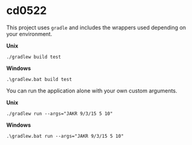 # cd0522

This project uses `gradle` and includes the wrappers used depending on your environment.

**Unix**

```
./gradlew build test
```

**Windows**
```
.\gradlew.bat build test
```

You can run the application alone with your own custom arguments.

**Unix**

```
./gradlew run --args="JAKR 9/3/15 5 10"
```

**Windows**

```
.\gradlew.bat run --args="JAKR 9/3/15 5 10"
```